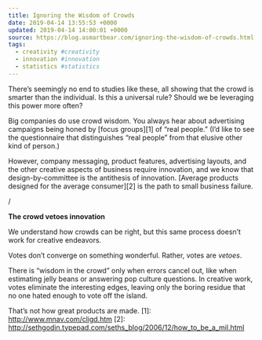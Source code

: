 ```yaml
---
title: Ignoring the Wisdom of Crowds
date: 2019-04-14 13:55:53 +0000
updated: 2019-04-14 14:00:01 +0000
source: https://blog.asmartbear.com/ignoring-the-wisdom-of-crowds.html
tags:
  - creativity #creativity
  - innovation #innovation
  - statistics #statistics
---
```

There’s seemingly no end to studies like these, all showing that the crowd is smarter than the individual. Is this a universal rule? Should we be leveraging this power more often?
Big companies do use crowd wisdom. You always hear about advertising campaigns being honed by [focus groups][1] of “real people.” (I’d like to see the questionnaire that distinguishes “real people” from that elusive other kind of person.)
However, company messaging, product features, advertising layouts, and the other creative aspects of business require innovation, and we know that design-by-committee is the antithesis of innovation. [Average products designed for the average consumer][2] is the path to small business failure.
/
__The crowd vetoes innovation__
We understand how crowds can be right, but this same process doesn’t work for creative endeavors.
Votes don’t converge on something wonderful. Rather, votes are *vetoes*.
There is “wisdom in the crowd” only when errors cancel out, like when estimating jelly beans or answering pop culture questions. In creative work, votes eliminate the interesting edges, leaving only the boring residue that no one hated enough to vote off the island.
That’s not how great products are made.
[1]: http://www.mnav.com/cligd.htm
[2]: http://sethgodin.typepad.com/seths_blog/2006/12/how_to_be_a_mil.html